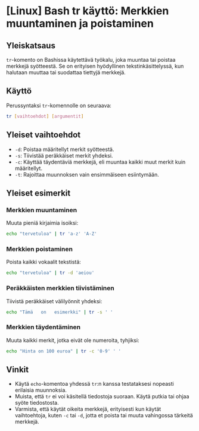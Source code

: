 # [Linux] Bash tr käyttö: Merkkien muuntaminen ja poistaminen

## Yleiskatsaus
`tr`-komento on Bashissa käytettävä työkalu, joka muuntaa tai poistaa merkkejä syötteestä. Se on erityisen hyödyllinen tekstinkäsittelyssä, kun halutaan muuttaa tai suodattaa tiettyjä merkkejä.

## Käyttö
Perussyntaksi `tr`-komennolle on seuraava:

```bash
tr [vaihtoehdot] [argumentit]
```

## Yleiset vaihtoehdot
- `-d`: Poistaa määritellyt merkit syötteestä.
- `-s`: Tiivistää peräkkäiset merkit yhdeksi.
- `-c`: Käyttää täydentäviä merkkejä, eli muuntaa kaikki muut merkit kuin määritellyt.
- `-t`: Rajoittaa muunnoksen vain ensimmäiseen esiintymään.

## Yleiset esimerkit

### Merkkien muuntaminen
Muuta pieniä kirjaimia isoiksi:

```bash
echo "tervetuloa" | tr 'a-z' 'A-Z'
```

### Merkkien poistaminen
Poista kaikki vokaalit tekstistä:

```bash
echo "tervetuloa" | tr -d 'aeiou'
```

### Peräkkäisten merkkien tiivistäminen
Tiivistä peräkkäiset välilyönnit yhdeksi:

```bash
echo "Tämä   on   esimerkki" | tr -s ' '
```

### Merkkien täydentäminen
Muuta kaikki merkit, jotka eivät ole numeroita, tyhjiksi:

```bash
echo "Hinta on 100 euroa" | tr -c '0-9' ' '
```

## Vinkit
- Käytä `echo`-komentoa yhdessä `tr`:n kanssa testataksesi nopeasti erilaisia muunnoksia.
- Muista, että `tr` ei voi käsitellä tiedostoja suoraan. Käytä putkia tai ohjaa syöte tiedostosta.
- Varmista, että käytät oikeita merkkejä, erityisesti kun käytät vaihtoehtoja, kuten `-c` tai `-d`, jotta et poista tai muuta vahingossa tärkeitä merkkejä.